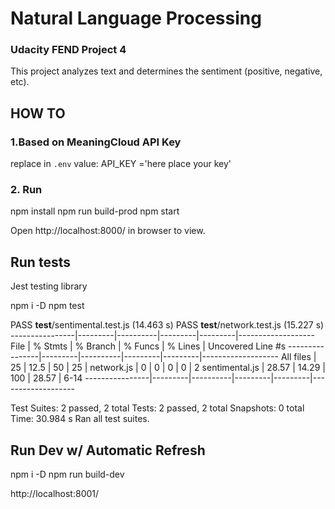 # Natural Language Processing
### Udacity FEND Project 4

This project analyzes text and determines the sentiment (positive, negative, etc).

## HOW TO

### 1.Based on MeaningCloud API Key
 
replace in `.env` value: API_KEY ='here place your key'

### 2. Run
 
npm install
npm run build-prod
npm start
 
Open http://localhost:8000/ in browser to view.

## Run tests

Jest testing library
 
npm i -D
npm test
 
 
 PASS  __test__/sentimental.test.js (14.463 s)
 PASS  __test__/network.test.js (15.227 s)
----------------|---------|----------|---------|---------|-------------------
File            | % Stmts | % Branch | % Funcs | % Lines | Uncovered Line #s
----------------|---------|----------|---------|---------|-------------------
All files       |      25 |     12.5 |      50 |      25 | 
 network.js     |       0 |        0 |       0 |       0 | 2
 sentimental.js |   28.57 |    14.29 |     100 |   28.57 | 6-14
----------------|---------|----------|---------|---------|-------------------

Test Suites: 2 passed, 2 total
Tests:       2 passed, 2 total
Snapshots:   0 total
Time:        30.984 s
Ran all test suites.

## Run Dev w/ Automatic Refresh

npm i -D
npm run build-dev

http://localhost:8001/ 